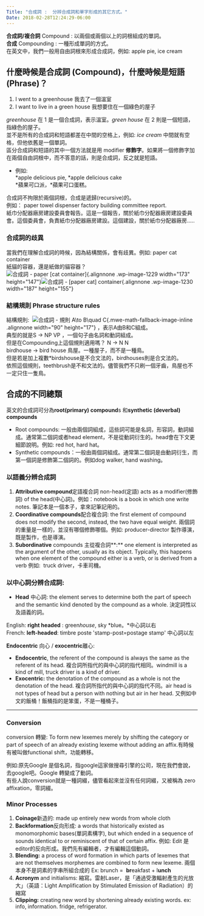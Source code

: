```yaml
---
Title: "合成詞 :  分辨合成詞和單字形成的其它方式。"
Date: 2018-02-28T12:24:29-06:00
---
```


**合成詞/複合詞** Compound : 以兩個或兩個以上的詞根組成的單詞。  
**合成** Compounding : 一種形成單詞的方式。  
在英文中，我們一般用自由詞根來形成合成詞，例如: apple pie, ice cream

什麼時候是合成詞 (Compound)，什麼時候是短語(Phrase)？
-----------------------------------------------------

1.  I went to a greenhouse 我去了一個溫室
2.  I want to live in a green house 我想要住在一個綠色的屋子

*greenhouse* 在 1 是一個合成詞，表示溫室。*green house* 在 2 則是一個短語，指綠色的屋子。  
並不是所有的合成詞和短語都差在中間的空格上，例如: *ice cream* 中間就有空格，但他依舊是一個單詞。  
區分合成詞和短語的其中一個方法就是用 modifier **修飾字**。如果將一個修飾字加在兩個自由詞根中，而不答意的話，則是合成詞，反之就是短語。

-   例如:  
   \*apple delicious pie, \*apple delicious cake  
   \*蘋果可口派，\*蘋果可口蛋糕。

合成詞不拘限於兩個詞根，合成是遞歸(recursive)的。  
例如： paper towel dispenser factory building committee report.  
紙巾分配器廠房建設委員會報告。這是一個報告，關於紙巾分配器廠房建設委員會。這個委員會，負責紙巾分配器廠房建設。這個建設，關於紙巾分配器廠房.....

### 合成詞的歧異

當我們在理解合成詞的時候，因為結構關係，會有歧異。例如: paper cat container  
紙貓的容器，還是紙做的貓容器？  
![合成詞 - paper \[cat container\]](http://ajoy.me/wp-content/uploads/2018/02/螢幕快照-2018-02-28-11.02.02-AM-300x255.png){.alignnone .wp-image-1229 width="173" height="147"}![合成詞 - \[paper cat\] container](http://ajoy.me/wp-content/uploads/2018/02/螢幕快照-2018-02-28-11.02.42-AM-300x247.png){.alignnone .wp-image-1230 width="187" height="155"}

#### 

### 結構規則 Phrase structure rules

結構規則:  ![合成詞 - 規則 A\\to B\\quad C](https://wikimedia.org/api/rest_v1/media/math/render/svg/1b09509b60d796e79141d39281c7fa5b245eeaea){.mwe-math-fallback-image-inline .alignnone width="90" height="17"} ，表示A由B和C組成。  
典型的就是S -\> NP VP ，一個句子由名詞和動詞組成。  
但是在Compounding上這個規則適用嗎？ N -\> N N  
birdhouse -\> bird house 鳥屋。一種屋子，而不是一種鳥。  
但是若是加上複數\*birdshouse是不合文法的，birdhouses則是合文法的。  
依照這個規則，teethbrush是不和文法的。儘管我們不只刷一個牙齒，鳥屋也不一定只住一隻鳥。

合成的不同總類
--------------

英文的合成詞可分為**root(primary) compound**s 和**synthetic (deverbal) compounds**

-   Root compounds: 一般由兩個詞組成，這些詞可能是名詞，形容詞，動詞組成。通常第二個詞或者head element，不是從動詞衍生的。head會在下文更細節說明。例如: red hot, hard hat。
-   Synthetic compounds：一般由兩個詞組成。通常第二個詞是由動詞衍生，而第一個詞是修飾第二個詞的。例如dog walker, hand washing。

### 以語義分辨合成詞

1.  **Attributive compound**定語複合詞 non-head(定語) acts as a modifier(修飾詞) of the head(中心詞)。例如：notebook is a book in which one write notes. 筆記本是一個本子，拿來記筆記用的。
2.  **Coordinative compounds**配合複合詞: the first element of compound does not modify the second, instead, the two have equal weight. 兩個詞的重量是一樣的，並沒有哪個修飾哪個。例如: producer-director 製作導演，既是製作，也是導演。
3.  **Subordinative** compounds 主從複合詞**:** one element is interpreted as the argument of the other, usually as its object. Typically, this happens when one element of the compound either is a verb, or is derived from a verb 例如:  truck driver，卡車司機。

### 以中心詞分辨合成詞:

-   **Head** 中心詞: the element serves to determine both the part of speech and the semantic kind denoted by the compound as a whole. 決定詞性以及語義的詞。

English: **right headed** : green*house*, sky *blue。*中心詞以右  
French: **left-headed**: timbre poste 'stamp-post=postage stamp' 中心詞以左

**Endocentric** 向心 / **exocentric**離心:

-   **Endocentric**, the referent of the compound is always the same as the referent of its head. 複合詞所指代的與中心詞的指代相同。windmill is a kind of mill, truck driver is a kind of driver.
-   **Exocentric:** the denotation of the compound as a whole is not the denotation of the head. 複合詞所指代的與中心詞的指代不同。air head is not types of head but a person with nothing but air in her head. 又例如中文的飯桶！飯桶指的是笨蛋，不是一種桶子。

------------------------------------------------------------------------

### Conversion

conversion 轉變: To form new lexemes merely by shifting the category or part of speech of an already existing lexeme without adding an affix.有時候有被叫做functional shift，功能轉移。

例如:原先Google 是個名詞，指google這家做搜尋引擎的公司，現在我們會說，去google吧。Google 轉變成了動詞。  
有些人說conversion就是一種詞綴，儘管看起來並沒有任何詞綴，又被稱為 zero affixation，零詞綴。

### Minor Processes

1.  **Coinage**新造的: made up entirely new words from whole cloth
2.  **Backformation**反向形成: a words that historically existed as monomorphomic bases(單詞素構字), but which ended in a sequence of sounds identical to or reminiscent of that of certain affix. 例如: Edit 是 editor的反向形成。我們先有編輯者，才有編輯這個動詞。
3.  **Blending:** a process of word formation in which parts of lexemes that are not themselves morphemes are combined to form new lexeme. 兩個本身不是詞素的字串所組合成的 Ex: brunch =  **br**eakfast + l**unch**
4.  **Acronym** and initialisms: 縮寫。雷射Laser，是「通過受激輻射產生的光放大」（英語：Light Amplification by Stimulated Emission of Radiation）的縮寫
5.  **Clipping:** creating new word by shortening already existing words. ex: info, information. fridge, refrigerator.
